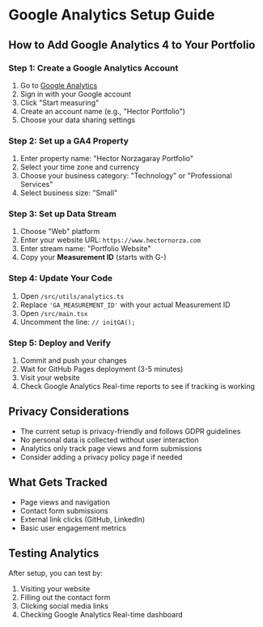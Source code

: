 # Google Analytics Setup Guide

## How to Add Google Analytics 4 to Your Portfolio

### Step 1: Create a Google Analytics Account
1. Go to [Google Analytics](https://analytics.google.com/)
2. Sign in with your Google account
3. Click "Start measuring"
4. Create an account name (e.g., "Hector Portfolio")
5. Choose your data sharing settings

### Step 2: Set up a GA4 Property
1. Enter property name: "Hector Norzagaray Portfolio"
2. Select your time zone and currency
3. Choose your business category: "Technology" or "Professional Services"
4. Select business size: "Small"

### Step 3: Set up Data Stream
1. Choose "Web" platform
2. Enter your website URL: `https://www.hectornorza.com`
3. Enter stream name: "Portfolio Website"
4. Copy your **Measurement ID** (starts with G-)

### Step 4: Update Your Code
1. Open `/src/utils/analytics.ts`
2. Replace `'GA_MEASUREMENT_ID'` with your actual Measurement ID
3. Open `/src/main.tsx`
4. Uncomment the line: `// initGA();`

### Step 5: Deploy and Verify
1. Commit and push your changes
2. Wait for GitHub Pages deployment (3-5 minutes)
3. Visit your website
4. Check Google Analytics Real-time reports to see if tracking is working

## Privacy Considerations
- The current setup is privacy-friendly and follows GDPR guidelines
- No personal data is collected without user interaction
- Analytics only track page views and form submissions
- Consider adding a privacy policy page if needed

## What Gets Tracked
- Page views and navigation
- Contact form submissions
- External link clicks (GitHub, LinkedIn)
- Basic user engagement metrics

## Testing Analytics
After setup, you can test by:
1. Visiting your website
2. Filling out the contact form
3. Clicking social media links
4. Checking Google Analytics Real-time dashboard
